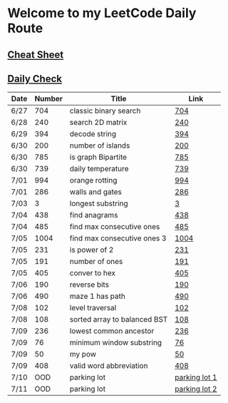 # Welcome to my LeetCode Daily Route 

## [Cheat Sheet](https://github.com/simonzhang0428/leetcode/blob/main/CheatSheet.pdf)
## [Daily Check](https://github.com/simonzhang0428/leetcode/blob/main/DailyCheck.pdf)

| Date| Number|  Title|  Link
| -----------   | -----------   | -----------| ----------- |
| 6/27| 704| classic binary search| [704](https://github.com/simonzhang0428/leetcode/blob/main/BinarySearch704.java)
| 6/28| 240| search 2D matrix| [240](https://github.com/simonzhang0428/leetcode/blob/main/SearchMatrix240.java)
| 6/29| 394| decode string| [394](https://github.com/simonzhang0428/leetcode/blob/main/DecodeString394.java)
| 6/30| 200| number of islands| [200](https://github.com/simonzhang0428/leetcode/blob/main/NumIslands200.java)
| 6/30| 785| is graph Bipartite| [785](https://github.com/simonzhang0428/leetcode/blob/main/IsBipartite785.java)
| 6/30| 739| daily temperature| [739](https://github.com/simonzhang0428/leetcode/blob/main/DailyTemperatures739.java)
| 7/01| 994| orange rotting| [994](https://github.com/simonzhang0428/leetcode/blob/main/OrangeRotton994.java)
| 7/01| 286| walls and gates| [286](https://github.com/simonzhang0428/leetcode/blob/main/WallAndGate286.java)
| 7/03| 3| longest substring| [3](https://github.com/simonzhang0428/leetcode/blob/main/LengthOfLongestSubstring3.java)
| 7/04| 438| find anagrams| [438](https://github.com/simonzhang0428/leetcode/blob/main/FindAnagrams438.java)
| 7/04| 485| find max consecutive ones| [485](https://github.com/simonzhang0428/leetcode/blob/main/FindMaxConsecutiveOnes485.java)
| 7/05| 1004| find max consecutive ones 3   | [1004](https://github.com/simonzhang0428/leetcode/blob/main/LongestOnes1004.java)
| 7/05| 231| is power of 2| [231](https://github.com/simonzhang0428/leetcode/blob/main/IsPowerOfTwo231.java)
| 7/05| 191| number of ones| [191](https://github.com/simonzhang0428/leetcode/blob/main/NumberOfOnes191.java)
| 7/05| 405| conver to hex| [405](https://github.com/simonzhang0428/leetcode/blob/main/ToHex405.java)
| 7/06| 190| reverse bits| [190](https://github.com/simonzhang0428/leetcode/blob/main/ReverseBits190.java)
| 7/06| 490| maze 1 has path| [490](https://github.com/simonzhang0428/leetcode/blob/main/Maze490.java)
| 7/08| 102| level traversal| [102](https://github.com/simonzhang0428/leetcode/blob/main/LevelOrder102.java)
| 7/08| 108| sorted array to balanced BST| [108](https://github.com/simonzhang0428/leetcode/blob/main/SortedArrayToBST108.java)
| 7/09| 236| lowest common ancestor| [236](https://github.com/simonzhang0428/leetcode/blob/main/LCA236.java)
| 7/09| 76| minimum window substring| [76](https://github.com/simonzhang0428/leetcode/blob/main/MinimumWindowSubstring76.java)
| 7/09| 50| my pow| [50](https://github.com/simonzhang0428/leetcode/blob/main/Pow50.java)
| 7/09| 408| valid word abbreviation| [408](https://github.com/simonzhang0428/leetcode/blob/main/ValidWordAbbreviation408.java)
| 7/10| OOD| parking lot| [parking lot 1](https://github.com/simonzhang0428/OOD/tree/main/ParkingLot)
| 7/11| OOD| parking lot| [parking lot 2](https://github.com/simonzhang0428/OOD/blob/main/ParkingLot/ParkingLot_mixed.java)